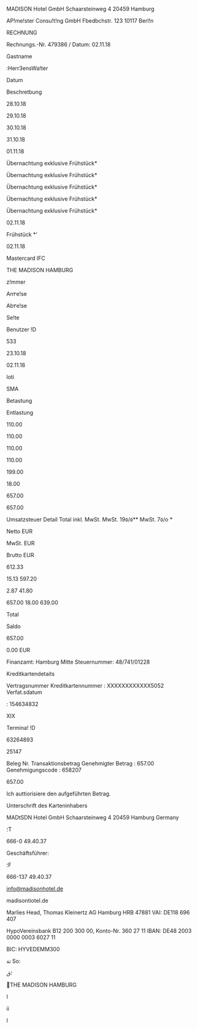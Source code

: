MADISON Hotel GmbH  Schaarsteinweg 4 20459 Hamburg

AP!me!ster Consu!t!ng GmbH
Fbedbchstr. 123
10117 Berl!n

RECHNUNG

Rechnungs.-Nr. 479386 /
Datum: 02.11.18

Gastname

:Herr3ensWa!ter

Datum

Beschretbung

28.10.18

29.10.18

30.10.18

31.10.18

01.11.18

Übernachtung  exklusive  Frühstück*

Übernachtung  exklusive  Frühstück*

Übernachtung  exklusive  Frühstück*

Übernachtung exklusive  Frühstück*

Übernachtung exklusive  Frühstück*

02.11.18

Frühstück  *‘

02.11.18

Mastercard  IFC

THE
MADISON
HAMBURG

z!mmer

An٢e!se

Ab٢e!se

Se!te

Benutzer !D

533

23.10.18

02.11.18

loti

SMA

Betastung

Entlastung

110.00

110.00

110.00

110.00

199.00

18.00

657.00

657.00

Umsatzsteuer Detail
Total  inkl.  MwSt.
MwSt. 19٥/٥**
MwSt.  7٥/o  *

Netto  EUR

MwSt.  EUR

Brutto  EUR

612.33

15.13
597.20

2.87
41.80

657.00
18.00
639.00

Total

Saldo

657.00

0.00  EUR

Finanzamt:  Hamburg  Mitte
Steuernummer:  48/741/01228

Kreditkartendetaits

Vertragsnummer
Kreditkartennummer :  ΧΧΧΧΧΧΧΧΧΧΧΧ5052
Verfat.sdatum

: 154634832

XIX

Termina!  !D

63264893

25147

Beleg  Nr.
Transaktionsbetrag
Genehmigter Betrag  :  657.00
Genehmigungscode  :  658207

657.00

Ich  auttiorisiere den  aufgeführten  Betrag.

Unterschrift des  Karteninhabers

MADtSDN  Hotel  GmbH
Schaarsteinweg  4
20459  Hamburg
Germany

 ؛T

666-0 49.40.37

Geschäftsführer:

 ؛F

666-137 49.40.37

info@madisonhotel.de

madisontiotel.de

Marlies  Head,  Thomas  Kleinertz
AG  Hamburg  HRB  47881
VAI:  DE118  696  407

HypoVereinsbank
B12 200  300  00,  Konto-Nr.  360  27  11
IBAN:  DE48  2003  0000  0003  6027  11

BIC:  HYVEDEMM300

 تة
So:

؛ق

THE
MADISON
HAMBURG

ا

ii

I


